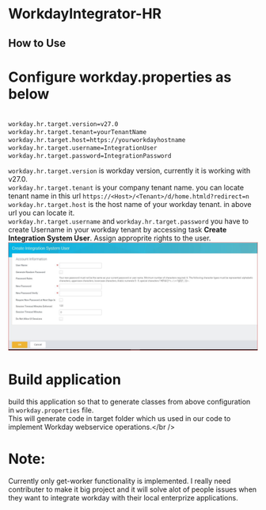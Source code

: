 # WorkdayIntegrator-HR

How to Use
-------
# Configure workday.properties as below
```properties

workday.hr.target.version=v27.0
workday.hr.target.tenant=yourTenantName
workday.hr.target.host=https://yourworkdayhostname
workday.hr.target.username=IntegrationUser
workday.hr.target.password=IntegrationPassword
```
`workday.hr.target.version` is workday version, currently it is working with v27.0.<br />
`workday.hr.target.tenant` is your company tenant name. you can locate tenant name in this url `https://<Host>/<Tenant>/d/home.htmld?redirect=n`<br />
`workday.hr.target.host` is the host name of your workday tenant. in above url you can locate it.<br />
`workday.hr.target.username` and `workday.hr.target.password` you have to create Username in your workday tenant by accessing task **Create Integration System User**. Assign approprite rights to the user.
![Create Integration System User](/screenshots/Createintuser.JPG "Create Integration System User")

# Build application
build this application so that to generate classes from above configuration in `workday.properties` file.<br />
This will generate code in target folder which us used in our code to implement Workday webservice operations.</br />

# Note:
Currently only get-worker functionality is implemented. I really need contributer to make it big project and it will solve alot of people issues when they want to integrate workday with their local enterprize applications.